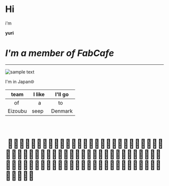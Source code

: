 # Hi
i'm

**yuri**

# _I'm a member of FabCafe_

* * *
![sample text](https://scontent.cdninstagram.com/t51.2885-15/s320x320/e35/25006325_1246307405513452_6713587681026113536_n.jpg)


I'm in Japan:globe_with_meridians:

| team | I like | I'll go |
|:----:|:------:|:-------:|
|  of  |    a   |   to    |
|Eizoubu| seep  | Denmark |


  
  #  :ram::ram::ram::ram::ram::ram::ram::ram::ram::ram::ram::ram::ram::ram::ram::ram::ram::ram::ram::ram::ram::ram::ram::ram::ram::ram::ram::ram::ram::ram::ram::ram::ram::ram::stew::ram::ram::ram::ram::ram::ram::ram::ram::ram::ram::ram::ram::ram::ram::ram::ram::ram::ram::ram::ram::ram::ram::ram::ram::ram::ram::ram::ram::ram::ram::ram::ram::ram::ram::ram::ram::ram::ram::ram::ram::ram::ram::ram::ram::ram::ram::ram::ram::ram::ram::ram:
